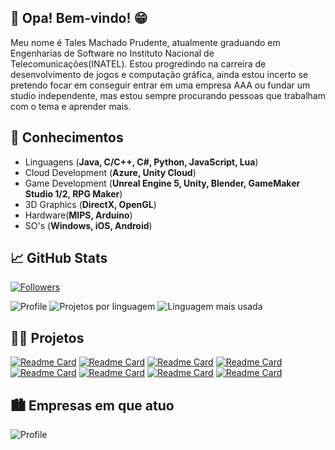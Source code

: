 ## 👋 Opa! Bem-vindo! 😁

Meu nome é Tales Machado Prudente, atualmente graduando em Engenharias de Software no Instituto Nacional de Telecomunicações(INATEL). Estou progredindo na carreira de desenvolvimento de jogos e computação gráfica, ainda estou incerto se pretendo focar em conseguir entrar em uma empresa AAA ou fundar um studio independente, mas estou sempre procurando pessoas que trabalham com o tema e aprender mais. 

## 💬 Conhecimentos
* Linguagens (**Java, C/C++, C#, Python, JavaScript, Lua**)
* Cloud Development (**Azure, Unity Cloud**) 
* Game Development (**Unreal Engine 5, Unity, Blender, GameMaker Studio 1/2, RPG Maker**)
* 3D Graphics (**DirectX, OpenGL**) 
* Hardware(**MIPS, Arduino**) 
* SO's (**Windows, iOS, Android**)

## 📈 GitHub Stats
[![Followers](https://img.shields.io/github/followers/RobinCharles984?logo=GitHub&style=for-the-badge)](https://github.com/RobinCharles984)

![Profile](https://github-profile-summary-cards.vercel.app/api/cards/profile-details?username=RobinCharles984&theme=2077)
![Projetos por linguagem](https://github-profile-summary-cards.vercel.app/api/cards/repos-per-language?username=RobinCharles984&theme=2077)
![Linguagem mais usada](https://github-profile-summary-cards.vercel.app/api/cards/most-commit-language?username=RobinCharles984&theme=2077)

## 🧑‍💻 Projetos
[![Readme Card](https://github-readme-stats.vercel.app/api/pin/?username=RobinCharles984&repo=Project-S202-TextGame&theme=2077)](https://github.com/RobinCharles984/Project-S202-TextGame)
[![Readme Card](https://github-readme-stats.vercel.app/api/pin/?username=RobinCharles984&repo=Funds_GameDev-1&theme=2077)](https://github.com/RobinCharles984/Funds_GameDev-1)
[![Readme Card](https://github-readme-stats.vercel.app/api/pin/?username=RobinCharles984&repo=42-Fetin-Song-of-Life&theme=2077)](https://github.com/RobinCharles984/42-Fetin-Song-of-Life)
[![Readme Card](https://github-readme-stats.vercel.app/api/pin/?username=RobinCharles984&repo=Biochallenge&theme=2077)](https://github.com/RobinCharles984/Biochallenge)
[![Readme Card](https://github-readme-stats.vercel.app/api/pin/?username=RobinCharles984&repo=FreeDash&theme=2077)](https://github.com/RobinCharles984/FreeDash)
[![Readme Card](https://github-readme-stats.vercel.app/api/pin/?username=RobinCharles984&repo=InatelVania&theme=2077)](https://github.com/RobinCharles984/InatelVania)
[![Readme Card](https://github-readme-stats.vercel.app/api/pin/?username=RobinCharles984&repo=gamingjam-2022-inahell-requiem&theme=2077)](https://github.com/gamingjam-2022-inahell-requiem)
[![Readme Card](https://github-readme-stats.vercel.app/api/pin/?username=RobinCharles984&repo=Asteroids-GMS2&theme=2077)](https://github.com/RobinCharles984/Asteroids-GMS2)

## 🏙 Empresas em que atuo
![Profile](https://github-profile-summary-cards.vercel.app/api/cards/profile-details?username=MetacareLand&theme=2077)

